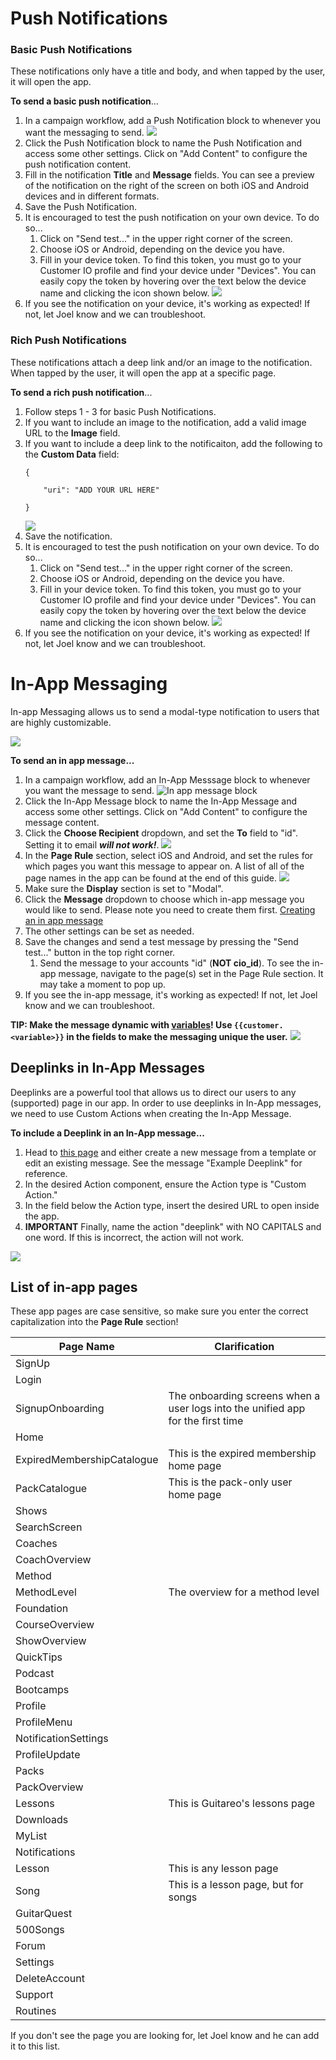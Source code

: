 # Push Notifications

### Basic Push Notifications

These notifications only have a title and body, and when tapped by the user, it will open the app.

**To send a basic push notification**...

1. In a campaign workflow, add a Push Notification block to whenever you want the messaging to send.
   ![](https://github.com/railroadmedia/docusora/blob/master/docs/images/customer_io_push_notification.gif)
2. Click the Push Notification block to name the Push Notification and access some other settings. Click on "Add Content" to configure the push notification content.
3. Fill in the notification **Title** and **Message** fields. You can see a preview of the notification on the right of the screen on both iOS and Android devices and in different formats.
4. Save the Push Notification.
5. It is encouraged to test the push notification on your own device. To do so...
   1. Click on "Send test..." in the upper right corner of the screen.
   2. Choose iOS or Android, depending on the device you have.
   3. Fill in your device token. To find this token, you must go to your Customer IO profile and find your device under "Devices". You can easily copy the token by hovering over the text below the device name and clicking the icon shown below.
      ![](https://github.com/railroadmedia/docusora/blob/master/docs/images/customer_io_device_token.png)
6. If you see the notification on your device, it's working as expected! If not, let Joel know and we can troubleshoot. 

### Rich Push Notifications

These notifications attach a deep link and/or an image to the notification. When tapped by the user, it will open the app at a specific page.

**To send a rich push notification**...

1. Follow steps 1 - 3 for basic Push Notifications.
2. If you want to include an image to the notification, add a valid image URL to the **Image** field.
3. If you want to include a deep link to the notificaiton, add the following to the **Custom Data** field:
   ```
   {
   
       "uri": "ADD YOUR URL HERE"
    
   } 
   ```
   ![](https://github.com/railroadmedia/docusora/blob/master/docs/images/customer_io_uri.png)
4. Save the notification.
5. It is encouraged to test the push notification on your own device. To do so...
   1. Click on "Send test..." in the upper right corner of the screen.
   2. Choose iOS or Android, depending on the device you have.
   3. Fill in your device token. To find this token, you must go to your Customer IO profile and find your device under "Devices". You can easily copy the token by hovering over the text below the device name and clicking the icon shown below.
      ![](https://github.com/railroadmedia/docusora/blob/master/docs/images/customer_io_device_token.png)
6. If you see the notification on your device, it's working as expected! If not, let Joel know and we can troubleshoot. 

# In-App Messaging

In-app Messaging allows us to send a modal-type notification to users that are highly customizable.

![](https://github.com/railroadmedia/docusora/blob/master/docs/images/customer-io-in-app-message.gif)

**To send an in app message...** 
1. In a campaign workflow, add an In-App Messsage block to whenever you want the message to send.
   ![In app message block](https://github.com/railroadmedia/docusora/blob/master/docs/images/customer-io-in-app-message-block.gif)
2. Click the In-App Message block to name the In-App Message and access some other settings. Click on "Add Content" to configure the message content.
3. Click the **Choose Recipient** dropdown, and set the **To** field to "id". Setting it to email **_will not work!_**.
   ![](https://github.com/railroadmedia/docusora/blob/master/docs/images/customer-io-id.png)
4. In the **Page Rule** section, select iOS and Android, and set the rules for which pages you want this message to appear on. A list of all of the page names in the app can be found at the end of this guide.
   ![](https://github.com/railroadmedia/docusora/blob/master/docs/images/customer-io-page-rules.png)
5. Make sure the **Display** section is set to "Modal".
6. Click the **Message** dropdown to choose which in-app message you would like to send. Please note you need to create them first. [Creating an in app message](https://customer.io/docs/in-app-messages/)
7. The other settings can be set as needed. 
8. Save the changes and send a test message by pressing the "Send test..." button in the top right corner.
   1. Send the message to your accounts "id" (**NOT cio_id**). To see the in-app message, navigate to the page(s) set in the Page Rule section. It may take a moment to pop up.
9. If you see the in-app message, it's working as expected! If not, let Joel know and we can troubleshoot.

**TIP: Make the message dynamic with [variables](https://customer.io/docs/in-app-messages/#template-variables)! Use `{{customer.<variable>}}` in the fields to make the messaging unique the user.**
![](https://github.com/railroadmedia/docusora/blob/master/docs/images/customer-io-variables.png)

## Deeplinks in In-App Messages

Deeplinks are a powerful tool that allows us to direct our users to any (supported) page in our app. In order to use deeplinks in In-App messages, we need to use Custom Actions when creating the In-App Message.

**To include a Deeplink in an In-App message...**
1. Head to [this page](https://fly.customer.io/workspaces/101782/journeys/in-app-messages) and either create a new message from a template or edit an existing message. See the message "Example Deeplink" for reference. 
2. In the desired Action component, ensure the Action type is "Custom Action."
3. In the field below the Action type, insert the desired URL to open inside the app.
4. **IMPORTANT** Finally, name the action "deeplink" with NO CAPITALS and one word. If this is incorrect, the action will not work.

![](https://raw.githubusercontent.com/railroadmedia/docusora/master/docs/images/Screenshot%202023-07-04%20at%2011.24.26%20AM.png)

## List of in-app pages

These app pages are case sensitive, so make sure you enter the correct capitalization into the **Page Rule** section!

| Page Name | Clarification |
| --- | --- |
| SignUp | |
| Login | |
| SignupOnboarding | The onboarding screens when a user logs into the unified app for the first time |
| Home | |
| ExpiredMembershipCatalogue | This is the expired membership home page |
| PackCatalogue | This is the pack-only user home page |
| Shows | |
| SearchScreen| |
| Coaches | |
| CoachOverview | |
| Method | |
| MethodLevel | The overview for a method level |
| Foundation | |
| CourseOverview | |
| ShowOverview | |
| QuickTips | |
| Podcast | |
| Bootcamps | |
| Profile | |
| ProfileMenu | |
| NotificationSettings | |
| ProfileUpdate | |
| Packs | |
| PackOverview | |
| Lessons| This is Guitareo's lessons page |
| Downloads | |
| MyList | |
| Notifications | |
| Lesson | This is any lesson page |
| Song | This is a lesson page, but for songs |
| GuitarQuest | |
| 500Songs | |
| Forum | |
| Settings | |
| DeleteAccount | |
| Support | |
| Routines | |

If you don't see the page you are looking for, let Joel know and he can add it to this list.
